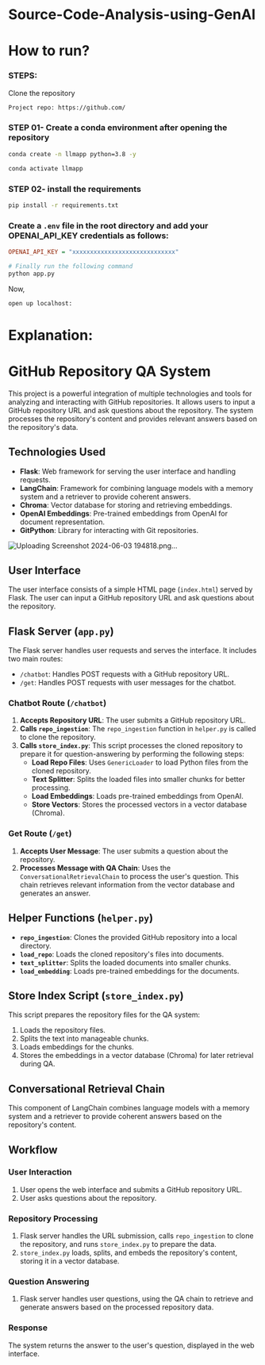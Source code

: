 # Source-Code-Analysis-using-GenAI

# How to run?
### STEPS:

Clone the repository

```bash
Project repo: https://github.com/
```
### STEP 01- Create a conda environment after opening the repository

```bash
conda create -n llmapp python=3.8 -y
```

```bash
conda activate llmapp
```


### STEP 02- install the requirements
```bash
pip install -r requirements.txt
```


### Create a `.env` file in the root directory and add your OPENAI_API_KEY credentials as follows:

```ini
OPENAI_API_KEY = "xxxxxxxxxxxxxxxxxxxxxxxxxxxxx"
```


```bash
# Finally run the following command
python app.py
```

Now,
```bash
open up localhost:
```


# Explanation:

# GitHub Repository QA System

This project is a powerful integration of multiple technologies and tools for analyzing and interacting with GitHub repositories. It allows users to input a GitHub repository URL and ask questions about the repository. The system processes the repository's content and provides relevant answers based on the repository's data.

## Technologies Used

- **Flask**: Web framework for serving the user interface and handling requests.
- **LangChain**: Framework for combining language models with a memory system and a retriever to provide coherent answers.
- **Chroma**: Vector database for storing and retrieving embeddings.
- **OpenAI Embeddings**: Pre-trained embeddings from OpenAI for document representation.
- **GitPython**: Library for interacting with Git repositories.


![Uploading Screenshot 2024-06-03 194818.png…]()



## User Interface

The user interface consists of a simple HTML page (`index.html`) served by Flask. The user can input a GitHub repository URL and ask questions about the repository.

## Flask Server (`app.py`)

The Flask server handles user requests and serves the interface. It includes two main routes:

- `/chatbot`: Handles POST requests with a GitHub repository URL.
- `/get`: Handles POST requests with user messages for the chatbot.

### Chatbot Route (`/chatbot`)

1. **Accepts Repository URL**: The user submits a GitHub repository URL.
2. **Calls `repo_ingestion`**: The `repo_ingestion` function in `helper.py` is called to clone the repository.
3. **Calls `store_index.py`**: This script processes the cloned repository to prepare it for question-answering by performing the following steps:
    - **Load Repo Files**: Uses `GenericLoader` to load Python files from the cloned repository.
    - **Text Splitter**: Splits the loaded files into smaller chunks for better processing.
    - **Load Embeddings**: Loads pre-trained embeddings from OpenAI.
    - **Store Vectors**: Stores the processed vectors in a vector database (Chroma).

### Get Route (`/get`)

1. **Accepts User Message**: The user submits a question about the repository.
2. **Processes Message with QA Chain**: Uses the `ConversationalRetrievalChain` to process the user's question. This chain retrieves relevant information from the vector database and generates an answer.

## Helper Functions (`helper.py`)

- **`repo_ingestion`**: Clones the provided GitHub repository into a local directory.
- **`load_repo`**: Loads the cloned repository's files into documents.
- **`text_splitter`**: Splits the loaded documents into smaller chunks.
- **`load_embedding`**: Loads pre-trained embeddings for the documents.

## Store Index Script (`store_index.py`)

This script prepares the repository files for the QA system:

1. Loads the repository files.
2. Splits the text into manageable chunks.
3. Loads embeddings for the chunks.
4. Stores the embeddings in a vector database (Chroma) for later retrieval during QA.

## Conversational Retrieval Chain

This component of LangChain combines language models with a memory system and a retriever to provide coherent answers based on the repository's content.

## Workflow

### User Interaction

1. User opens the web interface and submits a GitHub repository URL.
2. User asks questions about the repository.

### Repository Processing

1. Flask server handles the URL submission, calls `repo_ingestion` to clone the repository, and runs `store_index.py` to prepare the data.
2. `store_index.py` loads, splits, and embeds the repository's content, storing it in a vector database.

### Question Answering

1. Flask server handles user questions, using the QA chain to retrieve and generate answers based on the processed repository data.

### Response

The system returns the answer to the user's question, displayed in the web interface.
